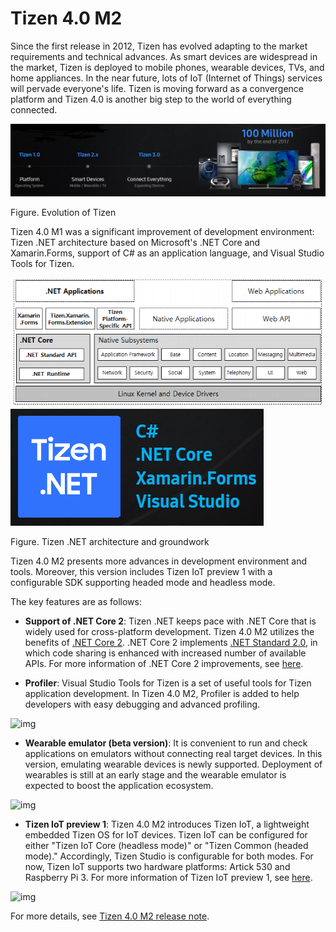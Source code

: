 # Tizen 4.0 M2

Since the first release in 2012, Tizen has evolved adapting to the market requirements and technical advances. As smart devices are widespread in the market, Tizen is deployed to mobile phones, wearable devices, TVs, and home appliances. In the near future, lots of IoT (Internet of Things) services will pervade everyone's life. Tizen is moving forward as a convergence platform and Tizen 4.0 is another big step to the world of everything connected.

![img](media/4.0_Tizen_Evolution.png)

Figure. Evolution of Tizen

Tizen 4.0 M1 was a significant improvement of development environment: Tizen .NET architecture based on Microsoft's .NET Core and Xamarin.Forms, support of C# as an application language, and Visual Studio Tools for Tizen.

![img](media/4.0_TizenArch.png)
![img](media/4.0_Tizen.NET.png)

Figure. Tizen .NET architecture and groundwork



Tizen 4.0 M2 presents more advances in development environment and tools. Moreover, this version includes Tizen IoT preview 1  with a configurable SDK supporting headed mode and headless mode.

The key features are as follows:
* **Support of .NET Core 2**: Tizen .NET keeps pace with .NET Core that is widely used for cross-platform development. Tizen 4.0 M2 utilizes the benefits of [.NET Core 2](https://github.com/dotnet/core/blob/master/release-notes/2.0/2.0.0.md).  .NET Core 2 implements [.NET Standard 2.0](https://docs.microsoft.com/en-us/dotnet/api/?view=netstandard-2.0), in which code sharing is enhanced with increased number of available APIs. For more information of .NET Core 2 improvements, see [here](https://blogs.msdn.microsoft.com/dotnet/2017/08/14/announcing-net-core-2-0/).


* **Profiler**: Visual Studio Tools for Tizen is a set of useful tools for Tizen application development. In Tizen 4.0 M2, Profiler is added to help developers with easy debugging and advanced profiling.

![img](media/profiler_screenshot.png)

* **Wearable emulator (beta version)**: It is convenient to run and check applications on emulators without connecting real target devices. In this version, emulating wearable devices is newly supported. Deployment of wearables is still at an early stage and the wearable emulator is expected to boost the application ecosystem.

![img](media/wearableEmulator_screenshot.png)

* **Tizen IoT preview 1**: Tizen 4.0 M2 introduces Tizen IoT, a lightweight embedded Tizen OS for IoT devices. Tizen IoT can be configured for either "Tizen IoT Core (headless mode)" or "Tizen Common (headed mode)." Accordingly, Tizen Studio is configurable for both modes. For now, Tizen IoT supports two hardware platforms: Artick 530 and Raspberry Pi 3. For more information of Tizen IoT preview 1, see [here]().

![img](media/tizenIoT_screenshot.png)


For more details, see [Tizen 4.0 M2 release note]().
